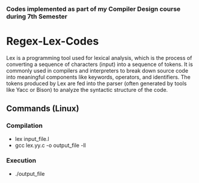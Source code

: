 ### Codes implemented as part of my Compiler Design course during 7th Semester 

# Regex-Lex-Codes

Lex is a programming tool used for lexical analysis, which is the process of converting a sequence of characters (input) into a sequence of tokens.
It is commonly used in compilers and interpreters to break down source code into meaningful components like keywords, operators, and identifiers.
The tokens produced by Lex are fed into the parser (often generated by tools like Yacc or Bison) to analyze the syntactic structure of the code.

## Commands (Linux)

### Compilation

- lex input_file.l
- gcc lex.yy.c -o output_file -ll


### Execution

- ./output_file


